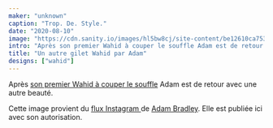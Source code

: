 ```yaml
---
maker: "unknown"
caption: "Trop. De. Style."
date: "2020-08-10"
image: "https://cdn.sanity.io/images/hl5bw8cj/site-content/be12610ca753f520a5ddebc6f034358551d9939c-1080x1349.jpg"
intro: "Après son premier Wahid à couper le souffle Adam est de retour avec une autre beauté."
title: "Un autre gilet Wahid par Adam"
designs: ["wahid"]
---
```



Après [son premier Wahid à couper le souffle](/showcase/wahid-by-adam/) Adam est de retour avec une autre beauté.

<Note>

Cette image provient du [flux Instagram ](https://www.instagram.com/p/CDPh9MbhWuH/) de [Adam Bradley](https://www.instagram.com/grandmarquess/). 
Elle est publiée ici avec son autorisation.

</Note>

